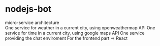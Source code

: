 # nodejs-bot
micro-service architecture <br>
One service for weather in a current city, using openweathermap API
One service for time in a current city, using google maps API
One service providing the chat enviroment
For the frontend part => React
